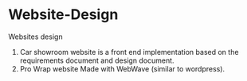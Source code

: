 # Website-Design
Websites design

1. Car showroom website is a front end implementation based on the requirements document and design document.
2. Pro Wrap website Made with WebWave (similar to wordpress).
